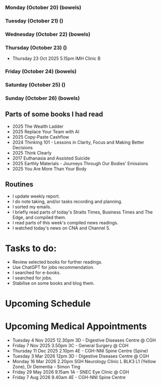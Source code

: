 ### Monday (October 20) (bowels)


### Tuesday (October 21) ()


### Wednesday (October 22) (bowels)


### Thursday (October 23) ()
- Thursday 23 Oct 2025 5.15pm IMH Clinic B


### Friday (October 24) (bowels)


### Saturday (October 25) ()


### Sunday (October 26) (bowels)




## Parts of some books I had read
- 2025 The Wealth Ladder
- 2025 Replace Your Team with AI
- 2025 Copy-Paste Cashflow
- 2024 Thinking 101 - Lessons in Clarity, Focus and Making Better Decisions
- 2025 Think Clearly
- 2017 Euthanasia and Assisted Suicide
- 2025 Earthly Materials - Journeys Through Our Bodies' Emissions
- 2025 You Are More Than Your Body

## Routines
- I update weekly report.
- I do note taking, and/or tasks recording and planning.
- I sorted my emails.
- I briefly read parts of today's Straits Times, Business Times and The Edge, and compiled them.
- I read parts of this week's compiled news readings.
- I watched today's news on CNA and Channel 5.

# Tasks to do:
- Review selected books for further readings.
- Use ChatGPT for jobs recommendation.
- I searched for e-books.
- I searched for jobs.
- Stabilise on some books and blog them.

# Upcoming Schedule

# Upcoming Medical Appointments
- Tuesday 4 Nov 2025 12.30pm 3D - Digestive Diseases Centre @ CGH
- Friday 7 Nov 2025 3.50pm 3C - General Surgery @ CGH
- Thursday 11 Dec 2025 2.10pm 4E - CGH-NNI Spine Centre (Spine)
- Tuesday 3 Mar 2026 12pm 3D - Digestive Diseases Centre @ CGH
- Monday 16 Mar 2026 2.20pm SGH Neurology Clinic L BLK3 L1 (Yellow Zone), Dr Dementia - Simon Ting
- Friday 29 May 2026 9.15am 1A - SNEC Eye Clinic @ CGH
- Friday 7 Aug 2026 9.40am 4E - CGH-NNI Spine Centre
